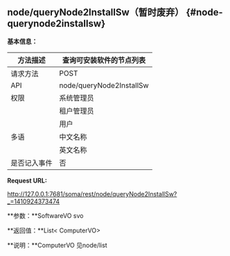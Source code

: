 ## node/queryNode2InstallSw（暂时废弃） {#node-querynode2installsw}

**基本信息：**

| 方法描述 | 查询可安装软件的节点列表 |
| --- | --- |
| 请求方法 | POST |
| API | node/queryNode2InstallSw |
| 权限 | 系统管理员 | 是 |
|  | 租户管理员 | 是 |
|  | 用户 | 是 |
| 多语 | 中文名称 | 查询可安装软件的节点列表 |
|  | 英文名称 |  |
| 是否记入事件 | 否 |

**Request URL:**

http://127.0.0.1:7681/soma/rest/node/queryNode2InstallSw?_=1410924373474

**参数：**SoftwareVO svo

**返回值：**List< ComputerVO>

**说明：**ComputerVO 见node/list